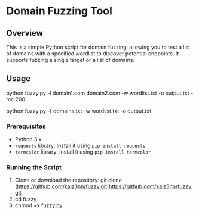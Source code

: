 # Domain Fuzzing Tool

## Overview

This is a simple Python script for domain fuzzing, allowing you to test a list of domains with a specified wordlist to discover potential endpoints. It supports fuzzing a single target or a list of domains.

## Usage
python fuzzy.py -l domain1.com domain2.com -w wordlist.txt -o output.txt -mc 200

python fuzzy.py -f domains.txt -w wordlist.txt -o output.txt


### Prerequisites

- Python 3.x
- `requests` library: Install it using `pip install requests`
- `termcolor` library: Install it using `pip install termcolor`

### Running the Script

1. Clone or download the repository: git clone (https://github.com/kaiz3nn/fuzzy.git)https://github.com/kaiz3nn/fuzzy.git
2. cd fuzzy
3. chmod +x fuzzy.py
